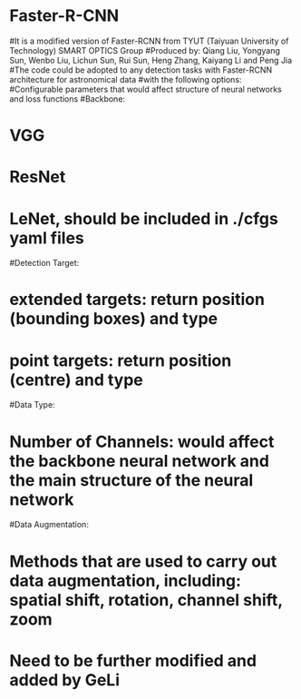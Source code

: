 # Faster-R-CNN
#It is a modified version of Faster-RCNN from TYUT (Taiyuan University of Technology) SMART OPTICS Group
#Produced by: Qiang Liu, Yongyang Sun, Wenbo Liu, Lichun Sun, Rui Sun, Heng Zhang, Kaiyang Li and Peng Jia
#The code could be adopted to any detection tasks with Faster-RCNN architecture for astronomical data
#with the following options:
#Configurable parameters that would affect structure of neural networks and loss functions
#Backbone: 
#           VGG 
#           ResNet
#           LeNet, should be included in ./cfgs yaml files
#Detection Target: 
#           extended targets: return position (bounding boxes) and type
#           point targets: return position (centre) and type
#Data Type:
#           Number of Channels: would affect the backbone neural network and the main structure of the neural network
#Data Augmentation:
#           Methods that are used to carry out data augmentation, including: spatial shift, rotation, channel shift, zoom
#           Need to be further modified and added by GeLi 